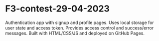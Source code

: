 # F3-contest-29-04-2023
Authentication app with signup and profile pages. Uses local storage for user state and access token. Provides access control and success/error messages. Built with HTML/CSS/JS and deployed on GitHub Pages.
